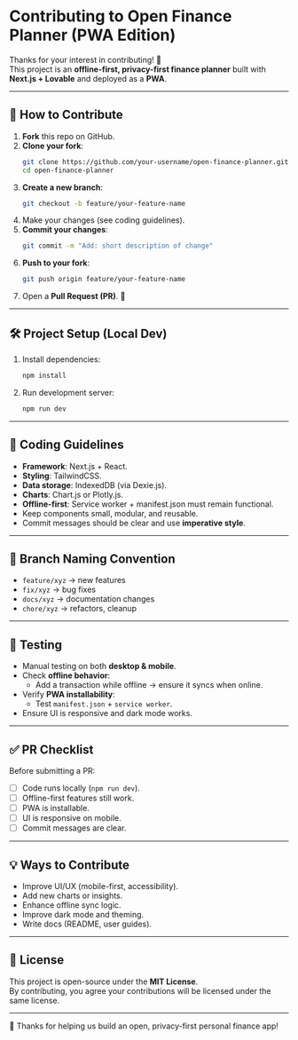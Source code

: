 # Contributing to Open Finance Planner (PWA Edition)

Thanks for your interest in contributing! 🙌  
This project is an **offline-first, privacy-first finance planner** built with **Next.js + Lovable** and deployed as a **PWA**.  

---

## 🧭 How to Contribute

1. **Fork** this repo on GitHub.  
2. **Clone your fork**:
   ```bash
   git clone https://github.com/your-username/open-finance-planner.git
   cd open-finance-planner
   ```
3. **Create a new branch**:
   ```bash
   git checkout -b feature/your-feature-name
   ```
4. Make your changes (see coding guidelines).  
5. **Commit your changes**:
   ```bash
   git commit -m "Add: short description of change"
   ```
6. **Push to your fork**:
   ```bash
   git push origin feature/your-feature-name
   ```
7. Open a **Pull Request (PR)**. 🎉  

---

## 🛠 Project Setup (Local Dev)

1. Install dependencies:  
   ```bash
   npm install
   ```
2. Run development server:  
   ```bash
   npm run dev
   ```  

---

## 📐 Coding Guidelines

- **Framework**: Next.js + React.  
- **Styling**: TailwindCSS.  
- **Data storage**: IndexedDB (via Dexie.js).  
- **Charts**: Chart.js or Plotly.js.  
- **Offline-first**: Service worker + manifest.json must remain functional.  
- Keep components small, modular, and reusable.  
- Commit messages should be clear and use **imperative style**.  

---

## 📂 Branch Naming Convention

- `feature/xyz` → new features  
- `fix/xyz` → bug fixes  
- `docs/xyz` → documentation changes  
- `chore/xyz` → refactors, cleanup  

---

## 🧪 Testing

- Manual testing on both **desktop & mobile**.  
- Check **offline behavior**:  
  - Add a transaction while offline → ensure it syncs when online.  
- Verify **PWA installability**:  
  - Test `manifest.json` + `service worker`.  
- Ensure UI is responsive and dark mode works.  

---

## ✅ PR Checklist

Before submitting a PR:  
- [ ] Code runs locally (`npm run dev`).  
- [ ] Offline-first features still work.  
- [ ] PWA is installable.  
- [ ] UI is responsive on mobile.  
- [ ] Commit messages are clear.  

---

## 💡 Ways to Contribute

- Improve UI/UX (mobile-first, accessibility).  
- Add new charts or insights.  
- Enhance offline sync logic.  
- Improve dark mode and theming.  
- Write docs (README, user guides).  

---

## 📜 License

This project is open-source under the **MIT License**.  
By contributing, you agree your contributions will be licensed under the same license.  

---

🙌 Thanks for helping us build an open, privacy-first personal finance app!  
